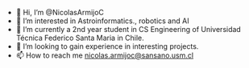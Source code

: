 - 👋 Hi, I’m @NicolasArmijoC
- 👀 I’m interested in Astroinformatics., robotics and AI
- 🌱 I’m currently a 2nd year student in CS Engineering of Universidad Técnica Federico Santa Maria in Chile.
- 💞️ I’m looking to gain experience in interesting projects.
- 📫 How to reach me nicolas.armijoc@sansano.usm.cl 

<!---
NicolasArmijoC/NicolasArmijoC is a ✨ special ✨ repository because its `README.md` (this file) appears on your GitHub profile.
You can click the Preview link to take a look at your changes.
--->
